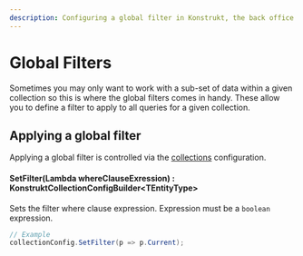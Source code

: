 ```yaml
---
description: Configuring a global filter in Konstrukt, the back office UI builder for Umbraco.
---
```


# Global Filters

Sometimes you may only want to work with a sub-set of data within a given collection so this is where the global filters comes in handy. These allow you to define a filter to apply to all queries for a given collection.

## Applying a global filter

Applying a global filter is controlled via the [collections](../collections/overview.md) configuration.

#### **SetFilter(Lambda whereClauseExression) : KonstruktCollectionConfigBuilder&lt;TEntityType&gt;**

Sets the filter where clause expression. Expression must be a `boolean` expression.

````csharp
// Example
collectionConfig.SetFilter(p => p.Current);
````